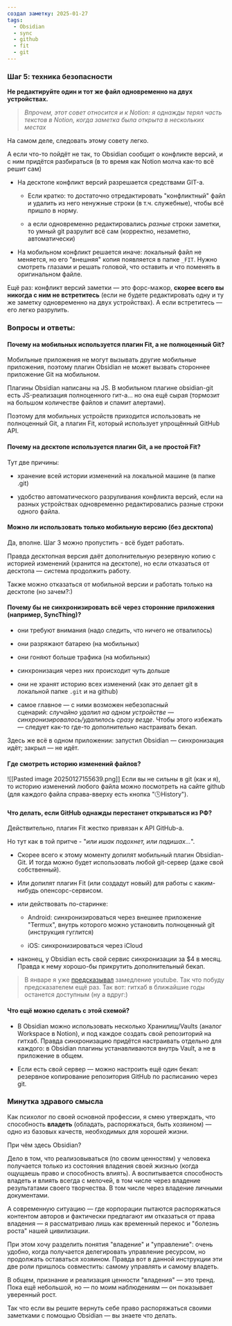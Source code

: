 ```yaml
---
создал заметку: 2025-01-27
tags:
  - Obsidian
  - sync
  - github
  - fit
  - git
---
```

### Шаг 5: техника безопасности

**Не редактируйте один и тот же файл одновременно на двух устройствах.**

> _Впрочем, этот совет относится и к Notion: я однажды терял часть текстов в Notion, когда заметка была открыта в нескольких местах_

На самом деле, следовать этому совету легко.

А если что-то пойдёт не так, то Obsidian сообщит о конфликте версий, и с ним придётся разбираться (в то время как Notion молча как-то всё решит сам)

- На десктопе конфликт версий разрешается средствами GIT-а.
    
    - Если кратко: то достаточно отредактировать "конфликтный" файл и удалить из него ненужные строки (в т.ч. служебные), чтобы всё пришло в норму.
        
    - а если одновременно редактировались _разные_ строки заметки, то умный git разрулит всё сам (корректно, незаметно, автоматически)
        
- На мобильном конфликт решается иначе: локальный файл не меняется, но его "внешняя" копия появляется в папке `_FIT`. Нужно смотреть глазами и решать головой, что оставить и что поменять в оригинальном файле.
    

Ещё раз: конфликт версий заметки — это форс-мажор, **скорее всего вы никогда с ним не встретитесь** (если не будете редактировать одну и ту же заметку одновременно на двух устройствах). А если встретитесь — его легко разрулить.

### Вопросы и ответы:

#### Почему на мобильных используется плагин Fit, а не полноценный Git?

Мобильные приложения не могут вызывать другие мобильные приложения, поэтому плагин Obsidian не может вызвать стороннее приложение Git на мобильном.

Плагины Obsidian написаны на JS. В мобильном плагине obsidian-git есть JS-реализация полноценного гит-а… но она ещё сырая (тормозит на большом количестве файлов и спамит алертами).

Поэтому для мобильных устройств приходится использовать не полноценный Git, а плагин Fit, который использует упрощённый GitHub API.

#### Почему на десктопе используется плагин Git, а не простой Fit?

Тут две причины:

- хранение всей истории изменений на локальной машине (в папке .git)
    
- удобство автоматического разруливания конфликта версий, если на разных устройствах одновременно редактировались разные строки одного файла.
    

#### Можно ли использовать только мобильную версию (без десктопа)

Да, вполне. Шаг 3 можно пропустить - всё будет работать.

Правда десктопная версия даёт дополнительную резервную копию с историей изменений (хранится на десктопе), но если отказаться от десктопа — система продолжить работу.

Также можно отказаться от мобильной версии и работать только на десктопе (но зачем?:)

#### Почему бы не синхронизировать всё через сторонние приложения (например, SyncThing)?

- они требуют внимания (надо следить, что ничего не отвалилось)
    
- они разряжают батарею (на мобильных)
    
- они гоняют больше трафика (на мобильных)
    
- синхронизация через них происходит чуть дольше
    
- они не хранят историю всех изменений (как это делает git в локальной папке `.git` и на github)
    
- самое главное — с ними возможен небезопасный сценарий: _случайно удалил на одном устройстве — синхронизировалось/удалилось сразу везде_. Чтобы этого избежать — следует как-то где-то дополнительно настраивать бекап.
    

Здесь же всё в одном приложении: запустил Obsidian — синхронизация идёт; закрыл — не идёт.

#### Где смотреть историю изменений файлов?
![[Pasted image 20250127155639.png]]
Если вы не сильны в git (как и я), то историю изменений любого файла можно посмотреть на сайте github (для каждого файла справа-вверху есть кнопка "🕓History").

#### Что делать, если GitHub однажды перестанет открываться из РФ?

Действительно, плагин Fit жестко привязан к API GitHub-а.

Но тут как в той притче - "_или ишак подохнет, или падишах…_".

- Скорее всего к этому моменту допилят мобильный плагин Obsidian-Git. И тогда можно будет использовать любой git-сервер (даже свой собственный).
    
- Или допилят плагин Fit (или создадут новый) для работы с каким-нибудь опенсорс-сервисом.
    
- или действовать по-старинке:
    
    - Android: синхронизироваться через внешнее приложение "Termux", внутрь которого можно установить полноценный git (инструкция гуглится)
        
    - iOS: синхронизироваться через iCloud
        
- наконец, у Obsidian есть свой сервис синхронизации за $4 в месяц. Правда к нему хорошо-бы прикрутить дополнительный бекап.
    

> В январе я уже [предсказывал](https://habr.com/ru/articles/785186/) замедление youtube. Так что побуду предсказателем ещё раз. Так вот: гитхаб в ближайшие годы останется доступным (ну а вдруг:)

#### Что ещё можно сделать с этой схемой?

- В Obsidian можно использовать несколько Хранилищ/Vaults (аналог Workspace в Notion), и под каждое создать свой репозиторий на гитхаб. Правда синхронизацию придётся настраивать отдельно для каждого: в Obsidian плагины устанавливаются внутрь Vault, а не в приложение в общем.
    
- Если есть свой сервер — можно настроить ещё один бекап: резервное копирование репозитория GitHub по расписанию через git.
    

### Минутка здравого смысла

Как психолог по своей основной профессии, я смею утверждать, что способность **владеть** (обладать, распоряжаться, быть хозяином) — одно из базовых качеств, необходимых для хорошей жизни.

При чём здесь Obsidian?

Дело в том, что реализовываться (по своим ценностям) у человека получается только из состояния владения своей жизнью (когда ощущаешь право и способность влиять). А воспитывается способность владеть и влиять всегда с мелочей, в том числе через владение результатами своего творчества. В том числе через владение личными документами.

А современную ситуацию — где корпорации пытаются распоряжаться контентом авторов и фактически предлагают им отказаться от права владения — я рассматриваю лишь как временный перекос и "болезнь роста" нашей цивилизации.

При этом хочу разделить понятия "владение" и "управление": очень удобно, когда получается делегировать управление ресурсом, но продолжать оставаться хозяином. Правда вот в данной инструкции эти две роли пришлось совместить: самому управлять и самому владеть.

В общем, признание и реализация ценности "владения" — это тренд. Пока ещё небольшой, но — по моим наблюдениям — он показывает уверенный рост.

Так что если вы решите вернуть себе право распоряжаться своими заметками с помощью Obsidian — вы знаете что делать.